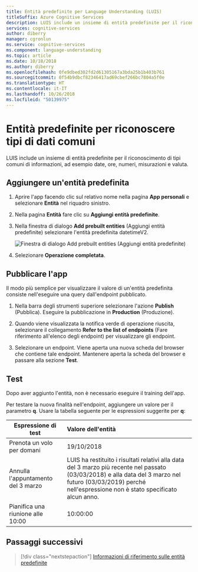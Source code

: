 ```yaml
---
title: Entità predefinite per Language Understanding (LUIS)
titleSuffix: Azure Cognitive Services
description: LUIS include un insieme di entità predefinite per il riconoscimento di tipi comuni di informazioni, ad esempio date, ore, numeri, misurazioni e valuta. Il supporto dell'entità predefinita varia a seconda delle impostazioni cultura dell'app LUIS.
services: cognitive-services
author: diberry
manager: cgronlun
ms.service: cognitive-services
ms.component: language-understanding
ms.topic: article
ms.date: 10/18/2018
ms.author: diberry
ms.openlocfilehash: 0fe9dbed302fd2d61305167a3bda25b1b403b761
ms.sourcegitcommit: 0f54b9dbcf82346417ad69cbef266bc7804a5f0e
ms.translationtype: HT
ms.contentlocale: it-IT
ms.lasthandoff: 10/26/2018
ms.locfileid: "50139975"
---
```

# <a name="prebuilt-entities-to-recognize-common-data-types"></a>Entità predefinite per riconoscere tipi di dati comuni

LUIS include un insieme di entità predefinite per il riconoscimento di tipi comuni di informazioni, ad esempio date, ore, numeri, misurazioni e valuta. 

## <a name="add-a-prebuilt-entity"></a>Aggiungere un'entità predefinita

1. Aprire l'app facendo clic sul relativo nome nella pagina **App personali** e selezionare **Entità** nel riquadro sinistro. 

1. Nella pagina **Entità** fare clic su **Aggiungi entità predefinite**.

1. Nella finestra di dialogo **Add prebuilt entities** (Aggiungi entità predefinite) selezionare l'entità predefinita datetimeV2. 

    ![Finestra di dialogo Add prebuilt entities (Aggiungi entità predefinite)](./media/luis-use-prebuilt-entity/add-prebuilt-entity-dialog.png)

1. Selezionare **Operazione completata**.

## <a name="publish-the-app"></a>Pubblicare l'app

Il modo più semplice per visualizzare il valore di un'entità predefinita consiste nell'eseguire una query dall'endpoint pubblicato. 

1. Nella barra degli strumenti superiore selezionare l'azione **Publish** (Pubblica). Eseguire la pubblicazione in **Production** (Produzione). 

1. Quando viene visualizzata la notifica verde di operazione riuscita, selezionare il collegamento **Refer to the list of endpoints** (Fare riferimento all'elenco degli endpoint) per visualizzare gli endpoint.

1. Selezionare un endpoint. Viene aperta una nuova scheda del browser che contiene tale endpoint. Mantenere aperta la scheda del browser e passare alla sezione **Test**.

## <a name="test"></a>Test
Dopo aver aggiunto l'entità, non è necessario eseguire il training dell'app. 

Per testare la nuova finalità nell'endpoint, aggiungere un valore per il parametro **q**. Usare la tabella seguente per le espressioni suggerite per **q**:

|Espressione di test|Valore dell'entità|
|--|:--|
|Prenota un volo per domani|19/10/2018|
|Annulla l'appuntamento del 3 marzo|LUIS ha restituito i risultati relativi alla data del 3 marzo più recente nel passato (03/03/2018) e alla data del 3 marzo nel futuro (03/03/2019) perché nell'espressione non è stato specificato alcun anno.|
|Pianifica una riunione alle 10:00|10:00:00|


## <a name="next-steps"></a>Passaggi successivi
> [!div class="nextstepaction"]
> [Informazioni di riferimento sulle entità predefinite](./luis-reference-prebuilt-entities.md)

